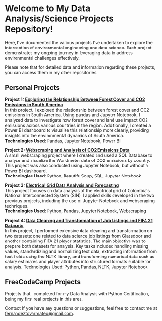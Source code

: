# Welcome to My Data Analysis/Science Projects Repository!
Here, I've documented the various projects I've undertaken to explore the intersection of environmental engineering and data science. Each project demonstrates my ongoing journey in leveraging data to address environmental challenges effectively.

Please note that for detailed data and information regarding these projects, you can access them in my other repositories.

## Personal Projects

**Project 1: [Exploring the Relationship Between Forest Cover and CO2 Emissions in South America](https://github.com/Mateoferrnandez/Projects/tree/main/Personal%20Projects/Exploring%20the%20Relationship%20Between%20Forest%20Cover%20and%20CO2%20Emissions%20in%20South%20America)**  
In this project, I explored the relationship between forest cover and CO2 emissions in South America. Using pandas and Jupyter Notebook, I analyzed data to investigate how forest cover and land use impact CO2 emissions across various countries in the region. Additionally, I created a Power BI dashboard to visualize this relationship more clearly, providing insights into the environmental dynamics of South America.  
**Technologies Used**: Pandas, Jupyter Notebook, Power BI  


**Project 2: [Webscraping and Analysis of CO2 Emissions Data](https://github.com/Mateoferrnandez/Projects/tree/main/Personal%20Projects/Webscraping%20and%20Analysis%20of%20CO2%20Emissions%20Data)**  
A small webscraping project where I created and used a SQL Database to analyze and visualize the Worldmeter data of CO2 emissions by country. This project was also conducted using Jupyter Notebook, but without a Power BI dashboard.  
**Technologies Used**: Python, BeautifulSoup, SQL, Jupyter Notebook  


**Project 3: [Electrical Grid Data Analysis and Forecasting](https://github.com/Mateoferrnandez/Projects/tree/main/Personal%20Projects/Electrical%20Grid%20Data%20Analysis%20and%20Forecasting)**  
This project focuses on data analysis of the electrical grid of Colombia's National Interconnected System (SIN). I applied skills developed in the two previous projects, including the use of Jupyter Notebook and webscraping techniques.  
**Technologies Used**: Python, Pandas, Jupyter Notebook, Webscraping  

**Project 4: [ Data Cleaning and Transformation of Job Listings and FIFA 21 Datasets](https://github.com/Mateoferrnandez/Projects/tree/main/Personal%20Projects/Electrical%20Grid%20Data%20Analysis%20and%20Forecasting)**  
In this project, I performed extensive data cleaning and transformation on two datasets: one related to data science job listings from Glassdoor and another containing FIFA 21 player statistics. The main objective was to prepare both datasets for analysis. Key tasks included handling missing values, standardizing and normalizing text data, extracting information from text fields using the NLTK library, and transforming numerical data such as salary estimates and player attributes into structured formats suitable for analysis.
Technologies Used: Python, Pandas, NLTK, Jupyter Notebook



## FreeCodeCamp Projects
Projects that I completed for my Data Analysis with Python Certification, being my first real projects in this area.



Contact
If you have any questions or suggestions, feel free to contact me at fernandeztovarmateo@gmail.com.


